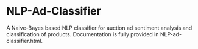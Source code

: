 # NLP-Ad-Classifier
A Naive-Bayes based NLP classifier for auction ad sentiment analysis and classification of products. Documentation is fully provided in NLP-ad-classifier.html.
